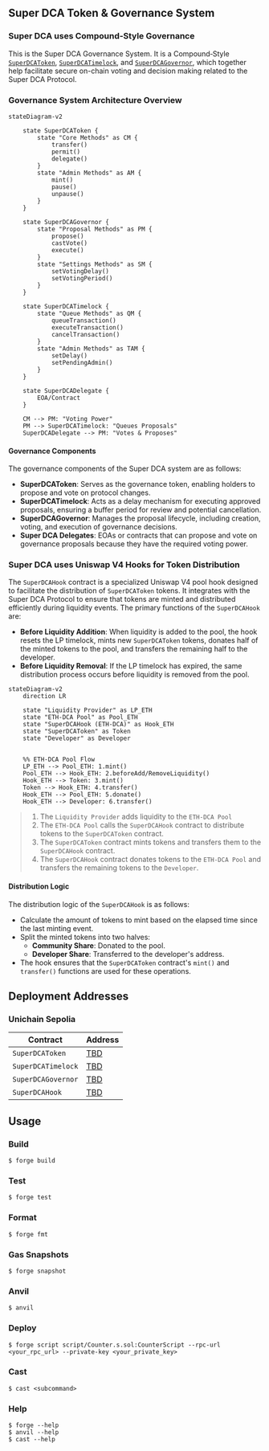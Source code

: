 ## Super DCA Token & Governance System

### Super DCA uses Compound‑Style Governance
This is the Super DCA Governance System. It is a Compound‑Style [`SuperDCAToken`](src/SuperDCAToken.sol), [`SuperDCATimelock`](src/SuperDCATimelock.sol), and [`SuperDCAGovernor`](src/SuperDCAGovernor.sol), which together help facilitate secure on-chain voting and decision making related to the Super DCA Protocol.
### Governance System Architecture Overview
```mermaid
stateDiagram-v2

    state SuperDCAToken {
        state "Core Methods" as CM {
            transfer()
            permit()
            delegate()
        }
        state "Admin Methods" as AM {
            mint()
            pause()
            unpause()
        }
    }

    state SuperDCAGovernor {
        state "Proposal Methods" as PM {
            propose()
            castVote()
            execute()
        }
        state "Settings Methods" as SM {
            setVotingDelay()
            setVotingPeriod()
        }
    }

    state SuperDCATimelock {
        state "Queue Methods" as QM {
            queueTransaction()
            executeTransaction()
            cancelTransaction()
        }
        state "Admin Methods" as TAM {
            setDelay()
            setPendingAdmin()
        }
    }

    state SuperDCADelegate {
        EOA/Contract
    }

    CM --> PM: "Voting Power"
    PM --> SuperDCATimelock: "Queues Proposals"
    SuperDCADelegate --> PM: "Votes & Proposes"
```

#### Governance Components
The governance components of the Super DCA system are as follows:
- **SuperDCAToken**: Serves as the governance token, enabling holders to propose and vote on protocol changes.
- **SuperDCATimelock**: Acts as a delay mechanism for executing approved proposals, ensuring a buffer period for review and potential cancellation.
- **SuperDCAGovernor**: Manages the proposal lifecycle, including creation, voting, and execution of governance decisions.
- **Super DCA Delegates**: EOAs or contracts that can propose and vote on governance proposals because they have the required voting power.

### Super DCA uses Uniswap V4 Hooks for Token Distribution
The `SuperDCAHook` contract is a specialized Uniswap V4 pool hook designed to facilitate the distribution of `SuperDCAToken` tokens. It integrates with the Super DCA Protocol to ensure that tokens are minted and distributed efficiently during liquidity events. The primary functions of the `SuperDCAHook` are:
- **Before Liquidity Addition**: When liquidity is added to the pool, the hook resets the LP timelock, mints new `SuperDCAToken` tokens, donates half of the minted tokens to the pool, and transfers the remaining half to the developer.
- **Before Liquidity Removal**: If the LP timelock has expired, the same distribution process occurs before liquidity is removed from the pool.

```mermaid
stateDiagram-v2
    direction LR

    state "Liquidity Provider" as LP_ETH
    state "ETH‑DCA Pool" as Pool_ETH
    state "SuperDCAHook (ETH‑DCA)" as Hook_ETH
    state "SuperDCAToken" as Token
    state "Developer" as Developer
    

    %% ETH‑DCA Pool Flow
    LP_ETH --> Pool_ETH: 1.mint()
    Pool_ETH --> Hook_ETH: 2.beforeAdd/RemoveLiquidity()
    Hook_ETH --> Token: 3.mint()
    Token --> Hook_ETH: 4.transfer()
    Hook_ETH --> Pool_ETH: 5.donate()
    Hook_ETH --> Developer: 6.transfer()
```
> 1. The `Liquidity Provider` adds liquidity to the `ETH‑DCA Pool`
> 2. The `ETH‑DCA Pool` calls the `SuperDCAHook` contract to distribute tokens to the `SuperDCAToken` contract.
> 3. The `SuperDCAToken` contract mints tokens and transfers them to the `SuperDCAHook` contract.
> 4. The `SuperDCAHook` contract donates tokens to the `ETH‑DCA Pool` and transfers the remaining tokens to the `Developer`.


#### Distribution Logic
The distribution logic of the `SuperDCAHook` is as follows:
- Calculate the amount of tokens to mint based on the elapsed time since the last minting event.
- Split the minted tokens into two halves:
  - **Community Share**: Donated to the pool.
  - **Developer Share**: Transferred to the developer's address.
- The hook ensures that the `SuperDCAToken` contract's `mint()` and `transfer()` functions are used for these operations.

## Deployment Addresses

### Unichain Sepolia

| Contract | Address |
| --- | --- |
| `SuperDCAToken` | [TBD](https://sepolia.arbiscan.io/address/TBD) |
| `SuperDCATimelock` | [TBD](https://sepolia.arbiscan.io/address/TBD) |
| `SuperDCAGovernor` | [TBD](https://sepolia.arbiscan.io/address/TBD) |
| `SuperDCAHook` | [TBD](https://sepolia.arbiscan.io/address/TBD) |

## Usage

### Build

```shell
$ forge build
```

### Test

```shell
$ forge test
```

### Format

```shell
$ forge fmt
```

### Gas Snapshots

```shell
$ forge snapshot
```

### Anvil

```shell
$ anvil
```

### Deploy

```shell
$ forge script script/Counter.s.sol:CounterScript --rpc-url <your_rpc_url> --private-key <your_private_key>
```

### Cast

```shell
$ cast <subcommand>
```

### Help

```shell
$ forge --help
$ anvil --help
$ cast --help
```
